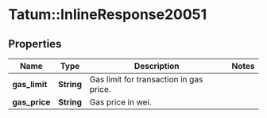 # Tatum::InlineResponse20051

## Properties
Name | Type | Description | Notes
------------ | ------------- | ------------- | -------------
**gas_limit** | **String** | Gas limit for transaction in gas price. | 
**gas_price** | **String** | Gas price in wei. | 

